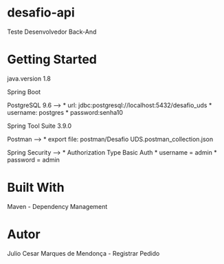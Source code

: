 # desafio-api

  Teste Desenvolvedor Back-And

# Getting Started

  java.version 1.8
  
  Spring Boot
  
  PostgreSQL 9.6 -->
    * url: jdbc:postgresql://localhost:5432/desafio_uds
    * username: postgres
    * password:senha10 
  
  Spring Tool Suite 3.9.0
  
  Postman --> 
    * export file: postman/Desafio UDS.postman_collection.json
    
  Spring Security -->
    * Authorization Type Basic Auth 
    * username = admin 
    * password = admin
    
# Built With

  Maven - Dependency Management
  
# Autor

  Julio Cesar Marques de Mendonça - Registrar Pedido
